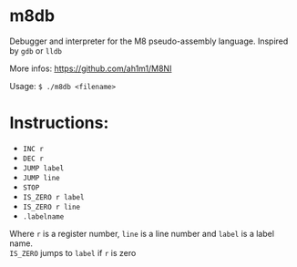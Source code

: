 # m8db

Debugger and interpreter for the M8 pseudo-assembly language. Inspired by `gdb` or `lldb`

More infos: https://github.com/ah1m1/M8NI

Usage: `$ ./m8db <filename>`


# Instructions:  
* `INC r`
* `DEC r`
* `JUMP label`
* `JUMP line`
* `STOP`
* `IS_ZERO r label`
* `IS_ZERO r line`
* `.labelname`

Where `r` is a register number, `line` is a line number and `label` is a label name.  
`IS_ZERO` jumps to `label` if `r` is zero
